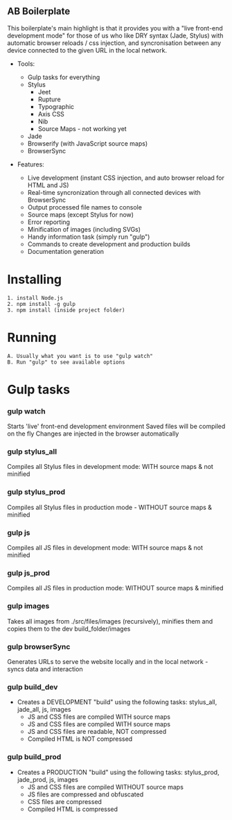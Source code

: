 ## AB Boilerplate

This boilerplate's main highlight is that it provides you with a "live front-end development mode" for those of us who like DRY syntax (Jade, Stylus) with automatic browser reloads / css injection, and syncronisation between any device connected to the given URL in the local network.

- Tools: 
    - Gulp tasks for everything
    - Stylus
	    - Jeet
	    - Rupture
	    - Typographic
	    - Axis CSS
        - Nib
        - Source Maps - not working yet
    - Jade
    - Browserify (with JavaScript source maps)
    - BrowserSync

- Features:
    - Live development (instant CSS injection, and auto browser reload for HTML and JS)
    - Real-time syncronization through all connected devices with BrowserSync
    - Output processed file names to console
    - Source maps (except Stylus for now)
    - Error reporting
    - Minification of images (including SVGs)
    - Handy information task (simply run "gulp")
	- Commands to create development and production builds
    - Documentation generation

# Installing

    1. install Node.js
    2. npm install -g gulp
    3. npm install (inside project folder)

# Running

    A. Usually what you want is to use "gulp watch"
    B. Run "gulp" to see available options


# Gulp tasks  

### gulp watch
Starts 'live' front-end development environment
Saved files will be compiled on the fly
Changes are injected in the browser automatically

### gulp stylus_all
Compiles all Stylus files in development mode: WITH source maps & not minified

### gulp stylus_prod
Compiles all Stylus files in production mode - WITHOUT source maps & minified

### gulp js
Compiles all JS files in development mode: WITH source maps & not minified

### gulp js_prod
Compiles all JS files in production mode: WITHOUT source maps & minified

### gulp images
Takes all images from ./src/files/images (recursively), minifies them and copies them to the dev build_folder/images

### gulp browserSync
Generates URLs to serve the website locally and in the local network - syncs data and interaction

### gulp build_dev
- Creates a DEVELOPMENT "build" using the following tasks: stylus_all, jade_all, js, images
    - JS and CSS files are compiled WITH source maps
    - JS and CSS files are compiled WITH source maps
    - JS and CSS files are readable, NOT compressed
    - Compiled HTML is NOT compressed

### gulp build_prod
- Creates a PRODUCTION "build" using the following tasks: stylus_prod, jade_prod, js, images
    - JS and CSS files are compiled WITHOUT source maps
    - JS files are compressed and obfuscated
    - CSS files are compressed
    - Compiled HTML is compressed